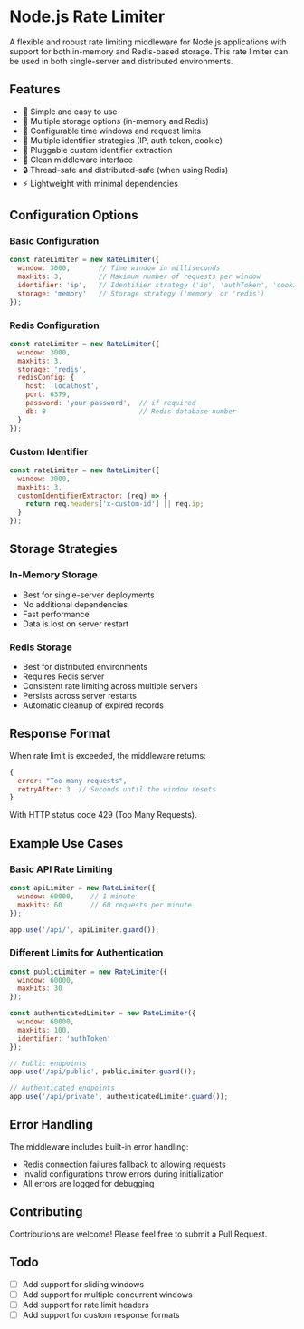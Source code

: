 # Node.js Rate Limiter

A flexible and robust rate limiting middleware for Node.js applications with support for both in-memory and Redis-based storage. This rate limiter can be used in both single-server and distributed environments.

## Features

- 🚀 Simple and easy to use
- 💾 Multiple storage options (in-memory and Redis)
- 🔄 Configurable time windows and request limits
- 🎯 Multiple identifier strategies (IP, auth token, cookie)
- 🔌 Pluggable custom identifier extraction
- 🎨 Clean middleware interface
- 🔒 Thread-safe and distributed-safe (when using Redis)
- ⚡ Lightweight with minimal dependencies

## Configuration Options

### Basic Configuration

```javascript
const rateLimiter = new RateLimiter({
  window: 3000,       // Time window in milliseconds
  maxHits: 3,         // Maximum number of requests per window
  identifier: 'ip',   // Identifier strategy ('ip', 'authToken', 'cookie')
  storage: 'memory'   // Storage strategy ('memory' or 'redis')
});
```

### Redis Configuration

```javascript
const rateLimiter = new RateLimiter({
  window: 3000,
  maxHits: 3,
  storage: 'redis',
  redisConfig: {
    host: 'localhost',
    port: 6379,
    password: 'your-password',  // if required
    db: 0                       // Redis database number
  }
});
```

### Custom Identifier

```javascript
const rateLimiter = new RateLimiter({
  window: 3000,
  maxHits: 3,
  customIdentifierExtractor: (req) => {
    return req.headers['x-custom-id'] || req.ip;
  }
});
```

## Storage Strategies

### In-Memory Storage
- Best for single-server deployments
- No additional dependencies
- Fast performance
- Data is lost on server restart

### Redis Storage
- Best for distributed environments
- Requires Redis server
- Consistent rate limiting across multiple servers
- Persists across server restarts
- Automatic cleanup of expired records

## Response Format

When rate limit is exceeded, the middleware returns:

```javascript
{
  error: "Too many requests",
  retryAfter: 3  // Seconds until the window resets
}
```

With HTTP status code 429 (Too Many Requests).

## Example Use Cases

### Basic API Rate Limiting

```javascript
const apiLimiter = new RateLimiter({
  window: 60000,    // 1 minute
  maxHits: 60       // 60 requests per minute
});

app.use('/api/', apiLimiter.guard());
```

### Different Limits for Authentication

```javascript
const publicLimiter = new RateLimiter({
  window: 60000,
  maxHits: 30
});

const authenticatedLimiter = new RateLimiter({
  window: 60000,
  maxHits: 100,
  identifier: 'authToken'
});

// Public endpoints
app.use('/api/public', publicLimiter.guard());

// Authenticated endpoints
app.use('/api/private', authenticatedLimiter.guard());
```

## Error Handling

The middleware includes built-in error handling:
- Redis connection failures fallback to allowing requests
- Invalid configurations throw errors during initialization
- All errors are logged for debugging

## Contributing

Contributions are welcome! Please feel free to submit a Pull Request.

## Todo
- [ ] Add support for sliding windows
- [ ] Add support for multiple concurrent windows
- [ ] Add support for rate limit headers
- [ ] Add support for custom response formats